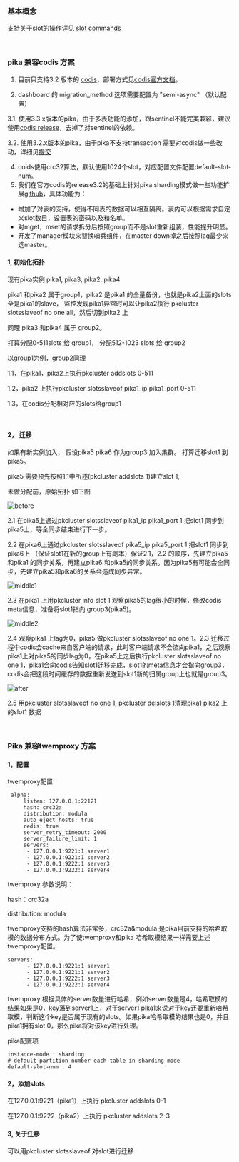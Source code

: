 ### 基本概念

支持关于slot的操作详见 [slot commands](https://github.com/Qihoo360/pika/wiki/Pika分片命令)

<br/>

### pika 兼容codis 方案

1. 目前只支持3.2 版本的 [codis](https://github.com/CodisLabs/codis)，部署方式见[codis官方文档](https://github.com/CodisLabs/codis/blob/release3.2/doc/tutorial_zh.md)。

2. dashboard 的 migration_method 选项需要配置为 "semi-async" （默认配置）

3.1. 使用3.3.x版本的pika，由于多表功能的添加，跟sentinel不能完美兼容，建议使用[codis release](https://github.com/kernelai/codis/releases)，去掉了对sentinel的依赖。

3.2. 使用3.2.x版本的pika，由于pika不支持transaction 需要对codis做一些改动，详细见[提交](https://github.com/left2right/codis/commit/a295f5446a6661e84d20574c8a57455a4d439f48)

4. coids使用crc32算法，默认使用1024个slot，对应配置文件配置default-slot-num。
5. 我们在官方codis的release3.2的基础上针对pika sharding模式做一些功能扩展[github](https://github.com/kernelai/codis)，具体功能为：
* 增加了对表的支持，使得不同表的数据可以相互隔离。表内可以根据需求自定义slot数目，设置表的密码以及和名单。
* 对mget，mset的请求拆分后按照group而不是slot重新组装，性能提升明显。
* 开发了manager模块来替换哨兵组件，在master down掉之后按照lag最少来选master。

#### 1, 初始化拓扑

现有pika实例 pika1, pika3, pika2, pika4

pika1 和pika2 属于group1，pika2 是pika1 的全量备份，也就是pika2上面的slots全是pika1的slave， 监控发现pika1异常时可以让pika2执行 pkcluster slotsslaveof no one all，然后切到pika2 上

同理 pika3 和pika4 属于 group2。

打算分配0-511slots 给 group1， 分配512-1023 slots 给 group2

以group1为例，group2同理

1.1，在pika1，pika2上执行pkcluster addslots 0-511

1.2，pika2 上执行pkcluster slotsslaveof pika1_ip pika1_port 0-511

1.3，在codis分配相对应的slots给group1

<br/>

#### 2， 迁移

如果有新实例加入， 假设pika5 pika6 作为group3 加入集群。 打算迁移slot1 到pika5。

 pika5 需要预先按照1.1中所述(pkcluster addslots 1)建立slot 1,

未做分配前，原始拓扑 如下图


![before](https://whoiami.github.io/public/images/images/before.png)

2.1 在pika5上通过pkcluster slotsslaveof  pika1_ip  pika1_port  1 把slot1 同步到pika5上，等全同步结束进行下一步。

2.2 在pika6上通过pkcluster slotsslaveof pika5_ip pika5_port 1 把slot1 同步到pika6上 （保证slot1在新的group上有副本）保证2.1，2.2 的顺序，先建立pika5 和pika1 的同步关系，再建立pika6 和pika5的同步关系。因为pika5有可能会全同步，先建立pika5和pika6的关系会造成同步异常。

![middle1](https://whoiami.github.io/public/images/images/middle1.png)

2.3 在pika1 上用pkcluster info slot 1 观察pika5的lag很小的时候，修改codis meta信息，准备将slot1指向 group3(pika5)。


![middle2](https://whoiami.github.io/public/images/images/middle2.png)

2.4 观察pika1 上lag为0，pika5 做pkcluster slotsslaveof no one  1。2.3 迁移过程中codis会cache来自客户端的请求，此时客户端请求不会流向pika1，之后观察pika1上对pika5的同步lag为0，在pika5上之后执行pkcluster slotsslaveof no one 1，pika1会向codis告知slot1迁移完成，slot1的meta信息才会指向group3，codis会把这段时间缓存的数据重新发送到slot1新的归属group上也就是group3。 

![after](https://whoiami.github.io/public/images/images/after.png)

2.5 用pkcluster slotsslaveof no one 1, pkcluster delslots 1清理pika1 pika2 上的slot1 数据

<br/>

### Pika 兼容twemproxy 方案

#### 1，配置

twemproxy配置


     alpha:
         listen: 127.0.0.1:22121
         hash: crc32a
         distribution: modula
         auto_eject_hosts: true
         redis: true
         server_retry_timeout: 2000
         server_failure_limit: 1
         servers:
          - 127.0.0.1:9221:1 server1
          - 127.0.0.1:9221:1 server2
          - 127.0.0.1:9222:1 server3
          - 127.0.0.1:9222:1 server4
    

twemproxy 参数说明：

hash：crc32a

distribution: modula

twemproxy支持的hash算法非常多，crc32a&modula 是pika目前支持的哈希取模的数据分布方式。为了使twemproxy和pika 哈希取模结果一样需要上述twemproxy配置。

    servers:
          - 127.0.0.1:9221:1 server1
          - 127.0.0.1:9221:1 server2
          - 127.0.0.1:9222:1 server3
          - 127.0.0.1:9222:1 server4

twemproxy 根据具体的server数量进行哈希，例如server数量是4，哈希取模的结果如果是0，key落到server1上，对于server1 pika1来说对于key还要重新哈希取模，判断这个key是否属于现有的slots。如果pika哈希取模的结果也是0，并且pika1拥有slot 0，那么pika将对该key进行处理。



pika配置项

    instance-mode : sharding
    # default partition number each table in sharding mode
    default-slot-num : 4

#### 2，添加slots

在127.0.0.1:9221（pika1）上执行 pkcluster addslots 0-1

在127.0.0.1:9222（pika2）上执行 pkcluster addslots 2-3



#### 3, 关于迁移

可以用pkcluster slotsslaveof 对slot进行迁移